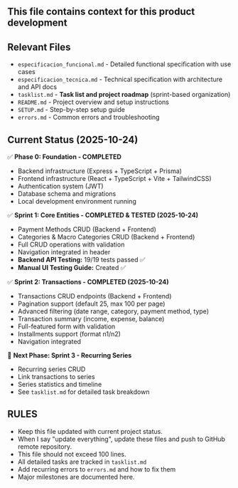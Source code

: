 ## This file contains context for this product development

## Relevant Files
- `especificacion_funcional.md` - Detailed functional specification with use cases
- `especificacion_tecnica.md` - Technical specification with architecture and API docs
- `tasklist.md` - **Task list and project roadmap** (sprint-based organization)
- `README.md` - Project overview and setup instructions
- `SETUP.md` - Step-by-step setup guide
- `errors.md` - Common errors and troubleshooting

## Current Status (2025-10-24)
✅ **Phase 0: Foundation - COMPLETED**
- Backend infrastructure (Express + TypeScript + Prisma)
- Frontend infrastructure (React + TypeScript + Vite + TailwindCSS)
- Authentication system (JWT)
- Database schema and migrations
- Local development environment running

✅ **Sprint 1: Core Entities - COMPLETED & TESTED (2025-10-24)**
- Payment Methods CRUD (Backend + Frontend)
- Categories & Macro Categories CRUD (Backend + Frontend)
- Full CRUD operations with validation
- Navigation integrated in header
- **Backend API Testing:** 19/19 tests passed ✅
- **Manual UI Testing Guide:** Created ✅

✅ **Sprint 2: Transactions - COMPLETED (2025-10-24)**
- Transactions CRUD endpoints (Backend + Frontend)
- Pagination support (default 25, max 100 per page)
- Advanced filtering (date range, category, payment method, type)
- Transaction summary (income, expense, balance)
- Full-featured form with validation
- Installments support (format n1/n2)
- Navigation integrated

🚧 **Next Phase: Sprint 3 - Recurring Series**
- Recurring series CRUD
- Link transactions to series
- Series statistics and timeline
- See `tasklist.md` for detailed task breakdown

## RULES
- Keep this file updated with current project status.
- When I say "update everything", update these files and push to GitHub remote repository.
- This file should not exceed 100 lines.
- All detailed tasks are tracked in `tasklist.md`
- Add recurring errors to `errors.md` and how to fix them
- Major milestones are documented here.